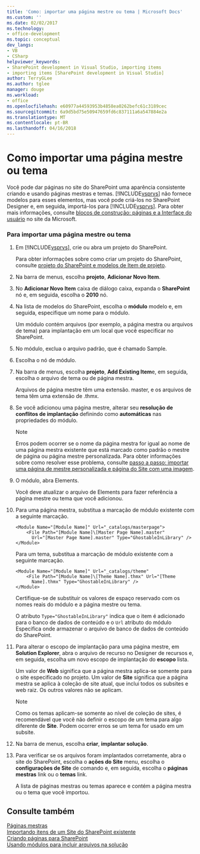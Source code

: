 ```yaml
---
title: 'Como: importar uma página mestre ou tema | Microsoft Docs'
ms.custom: ''
ms.date: 02/02/2017
ms.technology:
- office-development
ms.topic: conceptual
dev_langs:
- VB
- CSharp
helpviewer_keywords:
- SharePoint development in Visual Studio, importing items
- importing items [SharePoint development in Visual Studio]
author: TerryGLee
ms.author: tglee
manager: douge
ms.workload:
- office
ms.openlocfilehash: e60977a44593953b4858ea0262befc61c3189cec
ms.sourcegitcommit: 6a9d5bd75e50947659fd6c837111a6a547884e2a
ms.translationtype: MT
ms.contentlocale: pt-BR
ms.lasthandoff: 04/16/2018
---
```

# <a name="how-to-import-a-master-page-or-theme"></a>Como importar uma página mestre ou tema
  Você pode dar páginas no site do SharePoint uma aparência consistente criando e usando páginas mestras e temas. [!INCLUDE[vsprvs](../sharepoint/includes/vsprvs-md.md)] não fornece modelos para esses elementos, mas você pode criá-los no SharePoint Designer e, em seguida, importá-los para [!INCLUDE[vsprvs](../sharepoint/includes/vsprvs-md.md)]. Para obter mais informações, consulte [blocos de construção: páginas e a Interface do usuário](http://go.microsoft.com/fwlink/?LinkID=182095) no site da Microsoft.  
  
### <a name="to-import-a-master-page-or-theme"></a>Para importar uma página mestre ou tema  
  
1.  Em [!INCLUDE[vsprvs](../sharepoint/includes/vsprvs-md.md)], crie ou abra um projeto do SharePoint.  
  
     Para obter informações sobre como criar um projeto do SharePoint, consulte [projeto do SharePoint e modelos de Item de projeto](../sharepoint/sharepoint-project-and-project-item-templates.md).  
  
2.  Na barra de menus, escolha **projeto**, **Adicionar Novo Item**.  
  
3.  No **Adicionar Novo Item** caixa de diálogo caixa, expanda o **SharePoint** nó e, em seguida, escolha o **2010** nó.  
  
4.  Na lista de modelos do SharePoint, escolha o **módulo** modelo e, em seguida, especifique um nome para o módulo.  
  
     Um módulo contém arquivos (por exemplo, a página mestra ou arquivos de tema) para implantação em um local que você especificar no SharePoint.  
  
5.  No módulo, exclua o arquivo padrão, que é chamado Sample.  
  
6.  Escolha o nó de módulo.  
  
7.  Na barra de menus, escolha **projeto**, **Add Existing Item**e, em seguida, escolha o arquivo de tema ou de página mestra.  
  
     Arquivos de página mestre têm uma extensão. master, e os arquivos de tema têm uma extensão de .thmx.  
  
8.  Se você adicionou uma página mestre, alterar seu **resolução de conflitos de implantação** definindo como **automáticas** nas propriedades do módulo.  
  
    > [!NOTE]  
    >  Erros podem ocorrer se o nome da página mestra for igual ao nome de uma página mestra existente que está marcado como padrão o mestre de página ou página mestre personalizada. Para obter informações sobre como resolver esse problema, consulte [passo a passo: importar uma página de mestre personalizada e página do Site com uma imagem](../sharepoint/walkthrough-import-a-custom-master-page-and-site-page-with-an-image.md).  
  
9. O módulo, abra Elements.  
  
     Você deve atualizar o arquivo de Elements para fazer referência a página mestre ou tema que você adicionou.  
  
10. Para uma página mestra, substitua a marcação de módulo existente com a seguinte marcação.  
  
    ```  
    <Module Name="[Module Name]" Url="_catalogs/masterpage">  
        <File Path="[Module Name]\[Master Page Name].master"   
          Url="[Master Page Name].master" Type="GhostableInLibrary" />  
    </Module>  
    ```  
  
     Para um tema, substitua a marcação de módulo existente com a seguinte marcação.  
  
    ```  
    <Module Name="[Module Name]" Url="_catalogs/theme"   
        <File Path="[Module Name]\[Theme Name].thmx" Url="[Theme     
          Name].thmx" Type="GhostableInLibrary" />  
    </Module>  
    ```  
  
     Certifique-se de substituir os valores de espaço reservado com os nomes reais do módulo e a página mestre ou tema.  
  
     O atributo `Type="GhostableInLibrary"` indica que o item é adicionado para o banco de dados de conteúdo e o `Url` atributo do módulo Especifica onde armazenar o arquivo de banco de dados de conteúdo do SharePoint.  
  
11. Para alterar o escopo de implantação para uma página mestre, em **Solution Explorer**, abra o arquivo de recurso no Designer de recursos e, em seguida, escolha um novo escopo de implantação do **escopo** lista.  
  
     Um valor de **Web** significa que a página mestra aplica-se somente para o site especificado no projeto. Um valor de **Site** significa que a página mestra se aplica à coleção de site atual, que inclui todos os subsites e web raiz. Os outros valores não se aplicam.  
  
    > [!NOTE]  
    >  Como os temas aplicam-se somente ao nível de coleção de sites, é recomendável que você não definir o escopo de um tema para algo diferente de **Site**. Podem ocorrer erros se um tema for usado em um subsite.  
  
12. Na barra de menus, escolha **criar**, **implantar solução**.  
  
13. Para verificar se os arquivos foram implantados corretamente, abra o site do SharePoint, escolha o **ações do Site** menu, escolha o **configurações de Site** de comando e, em seguida, escolha o **páginas mestras**  link ou o **temas** link.  
  
     A lista de páginas mestras ou temas aparece e contém a página mestra ou o tema que você importou.  
  
## <a name="see-also"></a>Consulte também  
 [Páginas mestras](http://go.microsoft.com/fwlink/?LinkId=184955)   
 [Importando itens de um Site do SharePoint existente](../sharepoint/importing-items-from-an-existing-sharepoint-site.md)   
 [Criando páginas para SharePoint](../sharepoint/creating-pages-for-sharepoint.md)   
 [Usando módulos para incluir arquivos na solução](../sharepoint/using-modules-to-include-files-in-the-solution.md)  
  
  
